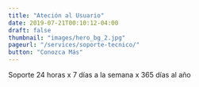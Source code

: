 ```yaml
---
title: "Ateción al Usuario"
date: 2019-07-21T00:10:12-04:00
draft: false
thumbnail: "images/hero_bg_2.jpg"
pageurl: "/services/soporte-tecnico/"
button: "Conozca Más"
---
```

Soporte 24 horas x 7 días a la semana x 365 días al año
